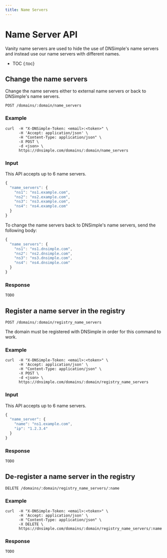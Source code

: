 ```yaml
---
title: Name Servers
---
```


# Name Server API

Vanity name servers are used to hide the use of DNSimple's name servers and instead use our name servers with different names.

* TOC
{:toc}


## Change the name servers

Change the name servers either to external name servers or back to DNSimple's name servers.

    POST /domains/:domain/name_servers

### Example

    curl  -H "X-DNSimple-Token: <email>:<token>" \
          -H 'Accept: application/json' \
          -H "Content-Type: application/json" \
          -X POST \
          -d <json> \
          https://dnsimple.com/domains/:domain/name_servers

### Input

This API accepts up to 6 name servers.

~~~ js
{
  "name_servers": {
    "ns1": "ns1.example.com",
    "ns2": "ns2.example.com",
    "ns3": "ns3.example.com",
    "ns4": "ns4.example.com"
  }
}
~~~

To change the name servers back to DNSimple's name servers, send the following body:

~~~ js
{
  "name_servers": {
    "ns1": "ns1.dnsimple.com",
    "ns2": "ns2.dnsimple.com",
    "ns3": "ns3.dnsimple.com",
    "ns4": "ns4.dnsimple.com"
  }
}
~~~

### Response

~~~ js
TODO
~~~


## Register a name server in the registry

    POST /domains/:domain/registry_name_servers

The domain must be registered with DNSimple in order for this command to work.

### Example

    curl  -H "X-DNSimple-Token: <email>:<token>" \
          -H 'Accept: application/json' \
          -H "Content-Type: application/json" \
          -X POST \
          -d <json> \
          https://dnsimple.com/domains/:domain/registry_name_servers

### Input

This API accepts up to 6 name servers.

~~~ js
{
  "name_server": {
    "name": "ns1.example.com",
    "ip": "1.2.3.4"
  }
}
~~~

### Response

~~~ js
TODO
~~~


## De-register a name server in the registry

    DELETE /domains/:domain/registry_name_servers/:name

### Example

    curl  -H "X-DNSimple-Token: <email>:<token>" \
          -H 'Accept: application/json' \
          -H "Content-Type: application/json" \
          -X DELETE \
          https://dnsimple.com/domains/:domain/registry_name_servers/:name

### Response

~~~ js
TODO
~~~
